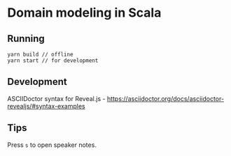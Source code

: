 # Domain modeling in Scala

## Running

```
yarn build // offline
yarn start // for development
```

## Development

ASCIIDoctor syntax for Reveal.js - https://asciidoctor.org/docs/asciidoctor-revealjs/#syntax-examples

## Tips

Press `s` to open speaker notes.

